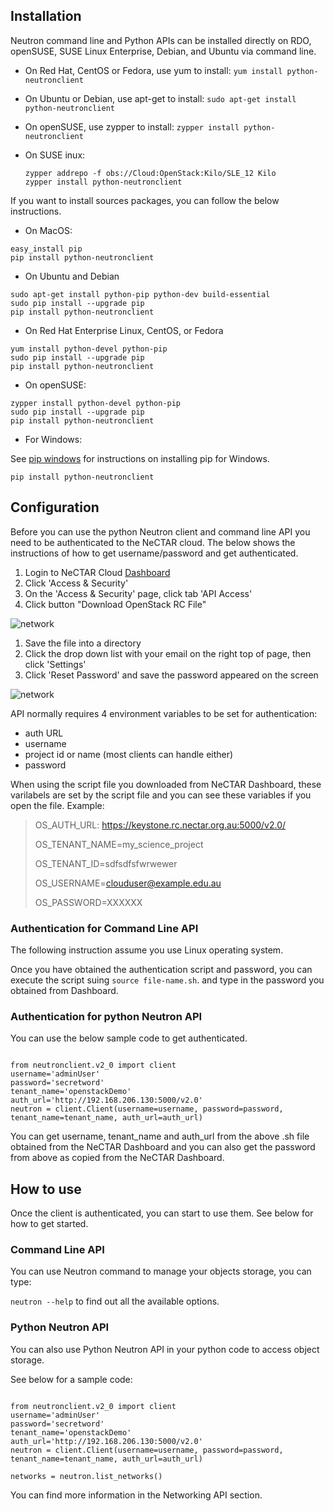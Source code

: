 ## Installation

Neutron command line and Python APIs can be installed directly on RDO, openSUSE,
SUSE Linux Enterprise, Debian, and Ubuntu via command line.

- On Red Hat, CentOS or Fedora, use yum to install:
 ``` yum install python-neutronclient ```

- On Ubuntu or Debian, use apt-get to install:
 ``` sudo apt-get install python-neutronclient ```

- On openSUSE, use zypper to install:
 ``` zypper install python-neutronclient ```

- On SUSE inux:
  ```
  zypper addrepo -f obs://Cloud:OpenStack:Kilo/SLE_12 Kilo
  zypper install python-neutronclient
  
  ```

If you want to install sources packages, you can follow the below instructions.

- On MacOS:

 ```
 easy_install pip
 pip install python-neutronclient

 ```
- On Ubuntu and Debian

 ```
 sudo apt-get install python-pip python-dev build-essential
 sudo pip install --upgrade pip
 pip install python-neutronclient

 ```
- On Red Hat Enterprise Linux, CentOS, or Fedora

 ```
 yum install python-devel python-pip
 sudo pip install --upgrade pip
 pip install python-neutronclient

 ```
- On openSUSE:
 ```
 zypper install python-devel python-pip
 sudo pip install --upgrade pip
 pip install python-neutronclient
 ```
 
- For Windows:

 See [pip windows][pip windows] for instructions on installing pip for Windows.

 ```
 pip install python-neutronclient

 ```

## Configuration

Before you can use the python Neutron client and command line API you need to be
authenticated to the NeCTAR cloud. The below shows the instructions of how to
get username/password and get authenticated.

1. Login to NeCTAR Cloud [Dashboard][dashboard]
1. Click 'Access & Security'
1. On the 'Access & Security' page, click tab 'API Access'
1. Click button "Download OpenStack RC File"

![`network`](images/network2.png)

1. Save the file into a directory
1. Click the drop down list with your email on the right top of page, then click 'Settings'
1. Click 'Reset Password' and save the password appeared on the screen

![`network`](images/network3.png)

API normally requires 4 environment variables to be set for authentication:

- auth URL
- username
- project id or name (most clients can handle either)
- password

When using the script file you downloaded from NeCTAR Dashboard, these
varilabels are set by the script file and you can see these variables
if you open the file. Example:

>OS_AUTH_URL: https://keystone.rc.nectar.org.au:5000/v2.0/
>
>OS_TENANT_NAME=my_science_project
>
>OS_TENANT_ID=sdfsdfsfwrwewer
>
>OS_USERNAME=clouduser@example.edu.au
>
>OS_PASSWORD=XXXXXX


### Authentication for Command Line API

The following instruction assume you use Linux operating system.

Once you have obtained the authentication script and password, you can execute
the script suing ``` source file-name.sh ```. and type in the password you
obtained from Dashboard.


### Authentication for python Neutron API

You can use the below sample code to get authenticated. 

```

from neutronclient.v2_0 import client
username='adminUser'
password='secretword'
tenant_name='openstackDemo'
auth_url='http://192.168.206.130:5000/v2.0'
neutron = client.Client(username=username, password=password, tenant_name=tenant_name, auth_url=auth_url)

```

You can get username, tenant_name and auth_url from the above .sh file obtained
from the NeCTAR Dashboard and you can also get the password from above as copied
from the NeCTAR Dashboard.


## How to use

Once the client is authenticated, you can start to use them. See below for how
to get started.

### Command Line API

You can use Neutron command to manage your objects storage, you can type:

``` neutron --help ``` to find out all the available options.

### Python Neutron API

You can also use Python Neutron API in your python code to access object storage.

See below for a sample code:

```

from neutronclient.v2_0 import client
username='adminUser'
password='secretword'
tenant_name='openstackDemo'
auth_url='http://192.168.206.130:5000/v2.0'
neutron = client.Client(username=username, password=password, tenant_name=tenant_name, auth_url=auth_url)

networks = neutron.list_networks()

```

You can find more information in the Networking API section. 

[pip windows]: http://docs.python-guide.org/en/latest/starting/install/win.html#distribute-pip
[dashboard]: https://dashboard.rc.nectar.org.au

